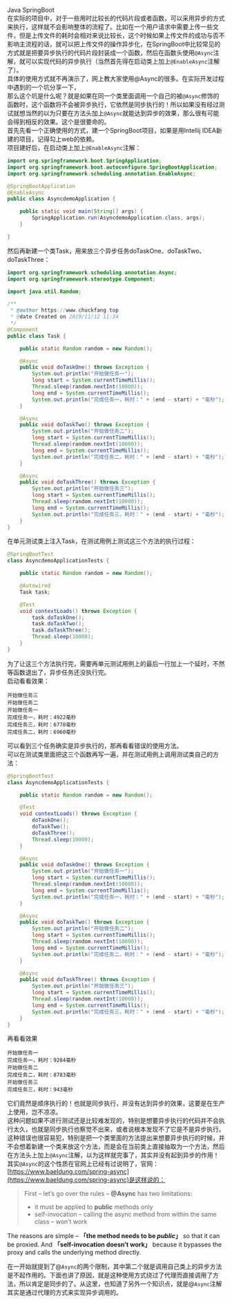 Java SpringBoot<br />在实际的项目中，对于一些用时比较长的代码片段或者函数，可以采用异步的方式来执行，这样就不会影响整体的流程了。比如在一个用户请求中需要上传一些文件，但是上传文件的耗时会相对来说比较长，这个时候如果上传文件的成功与否不影响主流程的话，就可以把上传文件的操作异步化，在SpringBoot中比较常见的方式就是把要异步执行的代码片段封装成一个函数，然后在函数头使用`@Async`注解，就可以实现代码的异步执行（当然首先得在启动类上加上`@EnableAsync`注解了）。<br />具体的使用方式就不再演示了，网上教大家使用@Async的很多。在实际开发过程中遇到的一个坑分享一下，<br />那么这个坑是什么呢？就是如果在同一个类里面调用一个自己的被`@Async`修饰的函数时，这个函数将不会被异步执行，它依然是同步执行的！所以如果没有经过测试就想当然的以为只要在方法头加上`@Async`就能达到异步的效果，那么很有可能会得到相反的效果。这个是很要命的。<br />首先先看一个正确使用的方式，建一个SpringBoot项目，如果是用Intellij IDEA新建的项目，记得勾上web的依赖。<br />项目建好后，在启动类上加上`@EnableAsync`注解：
```java
import org.springframework.boot.SpringApplication;
import org.springframework.boot.autoconfigure.SpringBootApplication;
import org.springframework.scheduling.annotation.EnableAsync;

@SpringBootApplication
@EnableAsync
public class AsyncdemoApplication {

    public static void main(String[] args) {
        SpringApplication.run(AsyncdemoApplication.class, args);
    }

}
```
然后再新建一个类Task，用来放三个异步任务doTaskOne、doTaskTwo、doTaskThree：
```java
import org.springframework.scheduling.annotation.Async;
import org.springframework.stereotype.Component;

import java.util.Random;

/**
 * @author https://www.chuckfang.top
 * @date Created on 2019/11/12 11:34
 */
@Component
public class Task {

    public static Random random = new Random();

    @Async
    public void doTaskOne() throws Exception {
        System.out.println("开始做任务一");
        long start = System.currentTimeMillis();
        Thread.sleep(random.nextInt(10000));
        long end = System.currentTimeMillis();
        System.out.println("完成任务一，耗时：" + (end - start) + "毫秒");
    }

    @Async
    public void doTaskTwo() throws Exception {
        System.out.println("开始做任务二");
        long start = System.currentTimeMillis();
        Thread.sleep(random.nextInt(10000));
        long end = System.currentTimeMillis();
        System.out.println("完成任务二，耗时：" + (end - start) + "毫秒");
    }

    @Async
    public void doTaskThree() throws Exception {
        System.out.println("开始做任务三");
        long start = System.currentTimeMillis();
        Thread.sleep(random.nextInt(10000));
        long end = System.currentTimeMillis();
        System.out.println("完成任务三，耗时：" + (end - start) + "毫秒");
    }
}
```
在单元测试类上注入Task，在测试用例上测试这三个方法的执行过程：
```java
@SpringBootTest
class AsyncdemoApplicationTests {

    public static Random random = new Random();

    @Autowired
    Task task;

    @Test
    void contextLoads() throws Exception {
        task.doTaskOne();
        task.doTaskTwo();
        task.doTaskThree();
        Thread.sleep(10000);
    }
}
```
为了让这三个方法执行完，需要再单元测试用例上的最后一行加上一个延时，不然等函数退出了，异步任务还没执行完。<br />启动看看效果：
```
开始做任务三
开始做任务二
开始做任务一
完成任务一，耗时：4922毫秒
完成任务三，耗时：6778毫秒
完成任务二，耗时：6960毫秒
```
可以看到三个任务确实是异步执行的，那再看看错误的使用方法。<br />可以在测试类里面把这三个函数再写一遍，并在测试用例上调用测试类自己的方法：
```java
@SpringBootTest
class AsyncdemoApplicationTests {

    public static Random random = new Random();

    @Test
    void contextLoads() throws Exception {
        doTaskOne();
        doTaskTwo();
        doTaskThree();
        Thread.sleep(10000);
    }

    @Async
    public void doTaskOne() throws Exception {
        System.out.println("开始做任务一");
        long start = System.currentTimeMillis();
        Thread.sleep(random.nextInt(10000));
        long end = System.currentTimeMillis();
        System.out.println("完成任务一，耗时：" + (end - start) + "毫秒");
    }

    @Async
    public void doTaskTwo() throws Exception {
        System.out.println("开始做任务二");
        long start = System.currentTimeMillis();
        Thread.sleep(random.nextInt(10000));
        long end = System.currentTimeMillis();
        System.out.println("完成任务二，耗时：" + (end - start) + "毫秒");
    }

    @Async
    public void doTaskThree() throws Exception {
        System.out.println("开始做任务三");
        long start = System.currentTimeMillis();
        Thread.sleep(random.nextInt(10000));
        long end = System.currentTimeMillis();
        System.out.println("完成任务三，耗时：" + (end - start) + "毫秒");
    }
}
```
再看看效果
```
开始做任务一
完成任务一，耗时：9284毫秒
开始做任务二
完成任务二，耗时：8783毫秒
开始做任务三
完成任务三，耗时：943毫秒
```
它们竟然是顺序执行的！也就是同步执行，并没有达到异步的效果，这要是在生产上使用，岂不凉凉。<br />这种问题如果不进行测试还是比较难发现的，特别是想要异步执行的代码并不会执行太久，也就是同步执行也察觉不出来，或者说根本发现不了它是不是异步执行。这种错误也很容易犯，特别是把一个类里面的方法提出来想要异步执行的时候，并不会想着新建一个类来放这个方法，而是会在当前类上直接抽取为一个方法，然后在方法头上加上`@Async`注解，以为这样就完事了，其实并没有起到异步的作用！<br />其实`@Async`的这个性质在官网上已经有过说明了，官网：[https://www.baeldung.com/spring-async](https://www.baeldung.com/spring-async)是这样说的：
> First – let’s go over the rules – **@Async** has two limitations:
> - it must be applied to **public** methods only
> - self-invocation – calling the async method from within the same class – won’t work
> 
The reasons are simple – **「the method needs to be *public*」** so that it can be proxied. And **「self-invocation doesn’t work」** because it bypasses the proxy and calls the underlying method directly.

在一开始就提到了@`Async`的两个限制，其中第二个就是调用自己类上的异步方法是不起作用的。下面也讲了原因，就是这种使用方式绕过了代理而直接调用了方法，所以肯定是同步的了。从这里，也知道了另外一个知识点，就是@`Async`注解其实是通过代理的方式来实现异步调用的。
